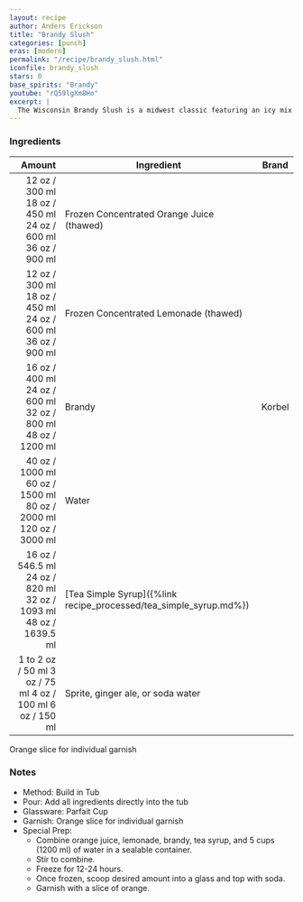 ```yaml
---
layout: recipe
author: Anders Erickson
title: "Brandy Slush"
categories: [punch]
eras: [modern]
permalink: "/recipe/brandy_slush.html"
iconfile: brandy_slush
stars: 0
base_spirits: "Brandy"
youtube: "rQ59lgXm8Ho"
excerpt: |
  The Wisconsin Brandy Slush is a midwest classic featuring an icy mix of fruit juice, tea, and brandy. This boozy punch is perfect to serve at your next party.<br><br>For a wintery twist, substitute the juice concentrates with cranberry and lime. Top with spicy ginger ale. Garnish with a sprig of rosemary.
---
```


### Ingredients

|    Amount | Ingredient                                              | Brand  |
| --------: | ------------------------------------------------------- | ------ |
|     <span class="onex active">12 oz / 300 ml</span> <span class="onehalfx">18 oz / 450 ml</span> <span class="twox">24 oz / 600 ml</span> <span class="threex">36 oz / 900 ml</span> | Frozen Concentrated Orange Juice (thawed)               |
|     <span class="onex active">12 oz / 300 ml</span> <span class="onehalfx">18 oz / 450 ml</span> <span class="twox">24 oz / 600 ml</span> <span class="threex">36 oz / 900 ml</span> | Frozen Concentrated Lemonade (thawed)                   |
|     <span class="onex active">16 oz / 400 ml</span> <span class="onehalfx">24 oz / 600 ml</span> <span class="twox">32 oz / 800 ml</span> <span class="threex">48 oz / 1200 ml</span> | Brandy                                                  | Korbel |
|     <span class="onex active">40 oz / 1000 ml</span> <span class="onehalfx">60 oz / 1500 ml</span> <span class="twox">80 oz / 2000 ml</span> <span class="threex">120 oz / 3000 ml</span> | Water                                                   |
|     <span class="onex active">16 oz / 546.5 ml</span> <span class="onehalfx">24 oz / 820 ml</span> <span class="twox">32 oz / 1093 ml</span> <span class="threex">48 oz / 1639.5 ml</span> | [Tea Simple Syrup]({%link recipe_processed/tea_simple_syrup.md%}) |
| 1 to <span class="onex active">2 oz / 50 ml</span> <span class="onehalfx">3 oz / 75 ml</span> <span class="twox">4 oz / 100 ml</span> <span class="threex">6 oz / 150 ml</span> | Sprite, ginger ale, or soda water                       |

Orange slice for individual garnish

### Notes

- Method: Build in Tub
- Pour: Add all ingredients directly into the tub
- Glassware: Parfait Cup
- Garnish: Orange slice for individual garnish
- Special Prep:
  - Combine orange juice, lemonade, brandy, tea syrup, and 5 cups (1200 ml) of water in a sealable container.
  - Stir to combine.
  - Freeze for 12-24 hours.
  - Once frozen, scoop desired amount into a glass and top with soda.
  - Garnish with a slice of orange.
